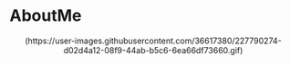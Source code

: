# AboutMe

<p align="center">
(https://user-images.githubusercontent.com/36617380/227790274-d02d4a12-08f9-44ab-b5c6-6ea66df73660.gif)
</p>


